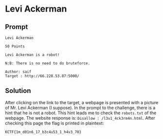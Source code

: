 # Levi Ackerman

## Prompt

```
Levi Ackerman

50 Points

Levi Ackerman is a robot!

N:B: There is no need to do bruteforce.

Author: saif
Target : http://66.228.53.87:5000/

```

## Solution

After clicking on the link to the target, a webpage is presented with a picture of Mr. Levi Ackerman (I suppose). In the prompt to the challenge, there is a hint that he is not a robot. This hint leads me to check the `robots.txt` of the webpage. The website response is: `Disallow : /l3v1_4ck3rm4n.html`. After checking this page the flag is printed in plaintext:

`KCTF{1m_d01n6_17_b3c4u53_1_h4v3_70}`

